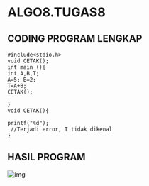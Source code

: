# ALGO8.TUGAS8


## CODING PROGRAM LENGKAP

    #include<stdio.h>
    void CETAK();
    int main (){
    int A,B,T;
    A=5; B=2;
    T=A+B;
    CETAK();

    }
    void CETAK(){

    printf("%d");
     //Terjadi error, T tidak dikenal
    }
    
    
    

## HASIL PROGRAM
![img](https://github.com/dindapuspitadewi/ALGO8.TUGAS8/blob/master/8.jpg?raw=true)
